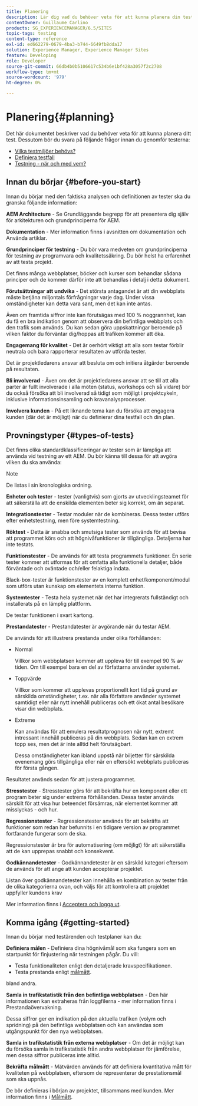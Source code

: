 ```yaml
---
title: Planering
description: Lär dig vad du behöver veta för att kunna planera din testning av Adobe Experience Manager.
contentOwner: Guillaume Carlino
products: SG_EXPERIENCEMANAGER/6.5/SITES
topic-tags: testing
content-type: reference
exl-id: ed662279-0679-4ba3-b744-6649fb8dda17
solution: Experience Manager, Experience Manager Sites
feature: Developing
role: Developer
source-git-commit: 66db4b0b5106617c534b6e1bf428a3057f2c2708
workflow-type: tm+mt
source-wordcount: '979'
ht-degree: 0%

---
```


# Planering{#planning}

Det här dokumentet beskriver vad du behöver veta för att kunna planera ditt test. Dessutom bör du svara på följande frågor innan du genomför testerna:

* [Vilka testmiljöer behövs?](/help/sites-developing/test-environments.md)
* [Definiera testfall](/help/sites-developing/test-cases.md)
* [Testning - när och med vem?](/help/sites-developing/when-who.md)

## Innan du börjar {#before-you-start}

Innan du börjar med den faktiska analysen och definitionen av tester ska du granska följande information:

**AEM Architecture** - Se Grundläggande begrepp för att presentera dig själv för arkitekturen och grundprinciperna för AEM.

**Dokumentation** - Mer information finns i avsnitten om dokumentation och Använda artiklar.

**Grundprinciper för testning** - Du bör vara medveten om grundprinciperna för testning av programvara och kvalitetssäkring. Du bör helst ha erfarenhet av att testa projekt.

Det finns många webbplatser, böcker och kurser som behandlar sådana principer och de kommer därför inte att behandlas i detalj i detta dokument.

**Förutsättningar att undvika** - Det största antagandet är att din webbplats måste betjäna miljontals förfrågningar varje dag. Under vissa omständigheter kan detta vara sant, men det kan inte antas.

Även om framtida siffror inte kan förutsägas med 100 % noggrannhet, kan du få en bra indikation genom att observera din befintliga webbplats och den trafik som används. Du kan sedan göra uppskattningar beroende på vilken faktor du förväntar dig/hoppas att trafiken kommer att öka.

**Engagemang för kvalitet** - Det är oerhört viktigt att alla som testar förblir neutrala och bara rapporterar resultaten av utförda tester.

Det är projektledarens ansvar att besluta om och initiera åtgärder beroende på resultaten.

**Bli involverad** - Även om det är projektledarens ansvar att se till att alla parter är fullt involverade i alla möten (status, workshops och så vidare) bör du också försöka att bli involverad så tidigt som möjligt i projektcykeln, inklusive informationsinsamling och kravanalysprocesser.

**Involvera kunden** - På ett liknande tema kan du försöka att engagera kunden (där det är möjligt) när du definierar dina testfall och din plan.

## Provningstyper {#types-of-tests}

Det finns olika standardklassificeringar av tester som är lämpliga att använda vid testning av ett AEM. Du bör känna till dessa för att avgöra vilken du ska använda:

>[!NOTE]
>
>De listas i sin kronologiska ordning.

**Enheter och tester** - tester (vanligtvis) som gjorts av utvecklingsteamet för att säkerställa att de enskilda elementen beter sig korrekt, om än separat.

**Integrationstester** - Testar moduler när de kombineras. Dessa tester utförs efter enhetstestning, men före systemtestning.

**Röktest** - Detta är snabba och smutsiga tester som används för att bevisa att programmet körs och att högnivåfunktioner är tillgängliga. Detaljerna har inte testats.

**Funktionstester** - De används för att testa programmets funktioner. En serie tester kommer att utformas för att omfatta alla funktionella detaljer, både förväntade och oväntade och/eller felaktiga indata.

Black-box-tester är funktionstester av en komplett enhet/komponent/modul som utförs utan kunskap om elementets interna funktion.

**Systemtester** - Testa hela systemet när det har integrerats fullständigt och installerats på en lämplig plattform.

De testar funktionen i svart kartong.

**Prestandatester** - Prestandatester är avgörande när du testar AEM.

De används för att illustrera prestanda under olika förhållanden:

* Normal

  Villkor som webbplatsen kommer att uppleva för till exempel 90 % av tiden. Om till exempel bara en del av författarna använder systemet.

* Toppvärde

  Villkor som kommer att upplevas proportionellt kort tid på grund av särskilda omständigheter, t.ex. när alla författare använder systemet samtidigt eller när nytt innehåll publiceras och ett ökat antal besökare visar din webbplats.

* Extreme

  Kan användas för att emulera resultatprognosen när nytt, extremt intressant innehåll publiceras på din webbplats. Sedan kan en extrem topp ses, men det är inte alltid helt förutsägbart.

  Dessa omständigheter kan ibland uppstå när biljetter för särskilda evenemang görs tillgängliga eller när en eftersökt webbplats publiceras för första gången.

Resultatet används sedan för att justera programmet.

**Stresstester** - Stresstester görs för att bekräfta hur en komponent eller ett program beter sig under extrema förhållanden. Dessa tester används särskilt för att visa hur beteendet försämras, när elementet kommer att misslyckas - och hur.

**Regressionstester** - Regressionstester används för att bekräfta att funktioner som redan har befunnits i en tidigare version av programmet fortfarande fungerar som de ska.

Regressionstester är bra för automatisering (om möjligt) för att säkerställa att de kan upprepas snabbt och konsekvent.

**Godkännandetester** - Godkännandetester är en särskild kategori eftersom de används för att ange att kunden accepterar projektet.

Listan över godkännandetester kan innehålla en kombination av tester från de olika kategorierna ovan, och väljs för att kontrollera att projektet uppfyller kundens krav

Mer information finns i [Acceptera och logga ut](/help/sites-developing/acceptance-signoff.md).

## Komma igång {#getting-started}

Innan du börjar med testärenden och testplaner kan du:

**Definiera målen** - Definiera dina högnivåmål som ska fungera som en startpunkt för finjustering när testningen pågår. Du vill:

* Testa funktionaliteten enligt den detaljerade kravspecifikationen.
* Testa prestanda enligt [målmått](/help/managing/best-practices-further-reference.md#key-performance-indicators-and-target-metrics).

bland andra.

**Samla in trafikstatistik från den befintliga webbplatsen** - Den här informationen kan extraheras från loggfilerna - mer information finns i Prestandaövervakning.

Dessa siffror ger en indikation på den aktuella trafiken (volym och spridning) på den befintliga webbplatsen och kan användas som utgångspunkt för den nya webbplatsen.

**Samla in trafikstatistik från externa webbplatser** - Om det är möjligt kan du försöka samla in trafikstatistik från andra webbplatser för jämförelse, men dessa siffror publiceras inte alltid.

**Bekräfta målmått** - Mätvärden används för att definiera kvantitativa mått för kvaliteten på webbplatsen, eftersom de representerar de prestationsmål som ska uppnås.

De bör definieras i början av projektet, tillsammans med kunden. Mer information finns i [Målmått](/help/sites-developing/planning.md).
